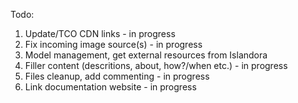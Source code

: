 Todo: 

1. Update/TCO CDN links - in progress
2. Fix incoming image source(s) - in progress
3. Model management, get external resources from Islandora
6. Filler content (descritions, about, how?/when etc.) - in progress
8. Files cleanup, add commenting - in progress
9. Link documentation website - in progress

